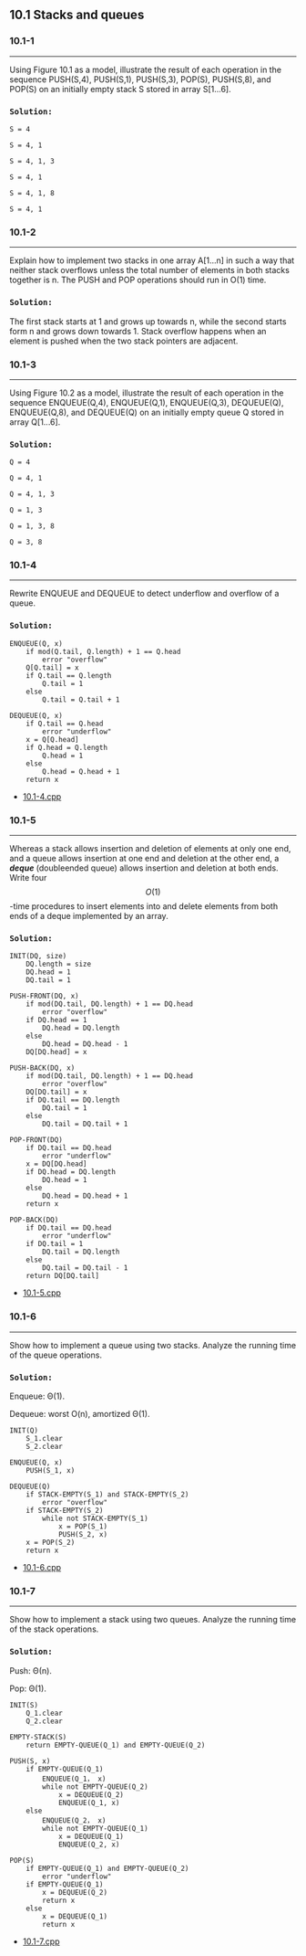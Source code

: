 ## 10.1 Stacks and queues

### 10.1-1
***
Using Figure 10.1 as a model, illustrate the result of each operation in the sequence PUSH(S,4), PUSH(S,1), PUSH(S,3), POP(S), 
PUSH(S,8), and POP(S) on an initially empty stack S stored in array S[1...6].

### `Solution:`
    S = 4
    
    S = 4, 1
    
    S = 4, 1, 3
    
    S = 4, 1
    
    S = 4, 1, 8
    
    S = 4, 1

### 10.1-2
***
Explain how to implement two stacks in one array A[1...n] in such a way that neither stack overflows unless the total number of 
elements in both stacks together is n. The PUSH and POP operations should run in O(1) time.

### `Solution:`
The first stack starts at 1 and grows up towards n, while the second starts form n and grows down towards 1. Stack overflow happens 
when an element is pushed when the two stack pointers are adjacent.

### 10.1-3
***
Using Figure 10.2 as a model, illustrate the result of each operation in the sequence ENQUEUE(Q,4), ENQUEUE(Q,1), ENQUEUE(Q,3), 
DEQUEUE(Q), ENQUEUE(Q,8), and DEQUEUE(Q) on an initially empty queue Q stored in array Q[1...6].

### `Solution:` 
    Q = 4
    
    Q = 4, 1
    
    Q = 4, 1, 3
    
    Q = 1, 3
    
    Q = 1, 3, 8
    
    Q = 3, 8

### 10.1-4
***
Rewrite ENQUEUE and DEQUEUE to detect underflow and overflow of a queue.

### `Solution:`
    ENQUEUE(Q, x)
        if mod(Q.tail, Q.length) + 1 == Q.head
            error "overflow"
        Q[Q.tail] = x
        if Q.tail == Q.length
            Q.tail = 1
        else
            Q.tail = Q.tail + 1
            
    DEQUEUE(Q, x)
        if Q.tail == Q.head
            error "underflow"
        x = Q[Q.head]
        if Q.head = Q.length
            Q.head = 1
        else
            Q.head = Q.head + 1
        return x
* [10.1-4.cpp](./exercise_code/10.1-4.cpp)

### 10.1-5
***
Whereas a stack allows insertion and deletion of elements at only one end, and a queue allows insertion at one end and deletion at the
other end, a __*deque*__ (doubleended queue) allows insertion and deletion at both ends. Write four $$O(1)$$-time procedures to insert
elements into and delete elements from both ends of a deque implemented by an array.

### `Solution:`
    INIT(DQ, size)
        DQ.length = size
        DQ.head = 1
        DQ.tail = 1
    
    PUSH-FRONT(DQ, x)
        if mod(DQ.tail, DQ.length) + 1 == DQ.head
            error "overflow"
        if DQ.head == 1
            DQ.head = DQ.length
        else
            DQ.head = DQ.head - 1
        DQ[DQ.head] = x
    
    PUSH-BACK(DQ, x)
        if mod(DQ.tail, DQ.length) + 1 == DQ.head
            error "overflow"
        DQ[DQ.tail] = x
        if DQ.tail == DQ.length
            DQ.tail = 1
        else
            DQ.tail = DQ.tail + 1
            
    POP-FRONT(DQ)
        if DQ.tail == DQ.head
            error "underflow"
        x = DQ[DQ.head]
        if DQ.head = DQ.length
            DQ.head = 1
        else
            DQ.head = DQ.head + 1
        return x
        
    POP-BACK(DQ)
        if DQ.tail == DQ.head
            error "underflow"
        if DQ.tail = 1
            DQ.tail = DQ.length
        else
            DQ.tail = DQ.tail - 1
        return DQ[DQ.tail]
* [10.1-5.cpp](./exercise_code/10.1-5.cpp)

### 10.1-6
***
Show how to implement a queue using two stacks. Analyze the running time of the queue operations.

### `Solution:`
Enqueue: Θ(1). 

Dequeue: worst O(n), amortized Θ(1).

    INIT(Q)
        S_1.clear
        S_2.clear
        
    ENQUEUE(Q, x)
        PUSH(S_1, x)
    
    DEQUEUE(Q)
        if STACK-EMPTY(S_1) and STACK-EMPTY(S_2)
            error "overflow"
        if STACK-EMPTY(S_2)
            while not STACK-EMPTY(S_1)
                x = POP(S_1)
                PUSH(S_2, x)
        x = POP(S_2)
        return x
* [10.1-6.cpp](./exercise_code/10.1-6.cpp)
            
### 10.1-7
***
Show how to implement a stack using two queues. Analyze the running time of the stack operations.

### `Solution:`
Push: Θ(n). 

Pop: Θ(1).

    INIT(S)
        Q_1.clear
        Q_2.clear
    
    EMPTY-STACK(S)
        return EMPTY-QUEUE(Q_1) and EMPTY-QUEUE(Q_2)
    
    PUSH(S, x)
        if EMPTY-QUEUE(Q_1)
            ENQUEUE(Q_1， x)
            while not EMPTY-QUEUE(Q_2)
                x = DEQUEUE(Q_2)
                ENQUEUE(Q_1, x)
        else
            ENQUEUE(Q_2， x)
            while not EMPTY-QUEUE(Q_1)
                x = DEQUEUE(Q_1)
                ENQUEUE(Q_2, x)
                
    POP(S)
        if EMPTY-QUEUE(Q_1) and EMPTY-QUEUE(Q_2)
            error "underflow"
        if EMPTY-QUEUE(Q_1)
            x = DEQUEUE(Q_2)
            return x
        else
            x = DEQUEUE(Q_1)
            return x
* [10.1-7.cpp](./exercise_code/10.1-7.cpp) 
